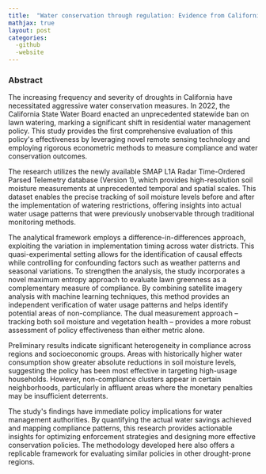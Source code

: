 ```yaml
---
title:  "Water conservation through regulation: Evidence from California's lawn watering ban using remotely sensed data"
mathjax: true
layout: post
categories: 
  -github
  -website
---
```


### Abstract
The increasing frequency and severity of droughts in California have necessitated aggressive water conservation measures. In 2022, the California State Water Board enacted an unprecedented statewide ban on lawn watering, marking a significant shift in residential water management policy. This study provides the first comprehensive evaluation of this policy's effectiveness by leveraging novel remote sensing technology and employing rigorous econometric methods to measure compliance and water conservation outcomes.

The research utilizes the newly available SMAP L1A Radar Time-Ordered Parsed Telemetry database (Version 1), which provides high-resolution soil moisture measurements at unprecedented temporal and spatial scales. This dataset enables the precise tracking of soil moisture levels before and after the implementation of watering restrictions, offering insights into actual water usage patterns that were previously unobservable through traditional monitoring methods.

The analytical framework employs a difference-in-differences approach, exploiting the variation in implementation timing across water districts. This quasi-experimental setting allows for the identification of causal effects while controlling for confounding factors such as weather patterns and seasonal variations. To strengthen the analysis, the study incorporates a novel maximum entropy approach to evaluate lawn greenness as a complementary measure of compliance. By combining satellite imagery analysis with machine learning techniques, this method provides an independent verification of water usage patterns and helps identify potential areas of non-compliance. The dual measurement approach – tracking both soil moisture and vegetation health – provides a more robust assessment of policy effectiveness than either metric alone.

Preliminary results indicate significant heterogeneity in compliance across regions and socioeconomic groups. Areas with historically higher water consumption show greater absolute reductions in soil moisture levels, suggesting the policy has been most effective in targeting high-usage households. However, non-compliance clusters appear in certain neighborhoods, particularly in affluent areas where the monetary penalties may be insufficient deterrents.

The study's findings have immediate policy implications for water management authorities. By quantifying the actual water savings achieved and mapping compliance patterns, this research provides actionable insights for optimizing enforcement strategies and designing more effective conservation policies. The methodology developed here also offers a replicable framework for evaluating similar policies in other drought-prone regions.
